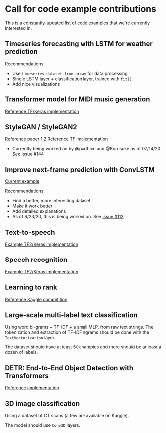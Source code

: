 # Call for code example contributions

This is a constantly-updated list of code examples that we're currently interested in.


## Timeseries forecasting with LSTM for weather prediction

Recommendations:

- Use `timeseries_dataset_from_array` for data processing
- Single LSTM layer + classification layer, trained with `fit()`
- Add nice visualizations


## Transformer model for MIDI music generation

[Reference TF/Keras implementation](https://github.com/jason9693/MusicTransformer-tensorflow2.0)


## StyleGAN / StyleGAN2

[Reference paper 1](https://arxiv.org/abs/1812.04948) [2](https://arxiv.org/abs/1912.04958)
[Reference TF implementation](https://github.com/NVlabs/stylegan2)

 - Currently being worked on by @parthivc and @Korusuke as of 07/14/20. See [issue #144](https://github.com/keras-team/keras-io/issues/144)

## Improve next-frame prediction with ConvLSTM

[Current example](https://keras.io/examples/vision/conv_lstm/)

Recommendations:

- Find a better, more interesting dataset
- Make it work better
- Add detailed explanations
- As of 6/23/20, this is being worked on. See [issue #112](https://github.com/keras-team/keras-io/issues/112)


## Text-to-speech

[Example TF2/Keras implementation](https://github.com/dathudeptrai/TensorflowTTS)


## Speech recognition

[Example TF2/Keras implementation](https://github.com/rolczynski/Automatic-Speech-Recognition)


## Learning to rank

[Reference Kaggle competition](https://www.kaggle.com/c/wm-2017-learning-to-rank)


## Large-scale multi-label text classification

Using word bi-grams + TF-IDF + a small MLP, from raw text strings.
The tokenization and extraction of TF-IDF ngrams should be done with the `TextVectorization` layer.

The dataset should have at least 50k samples and there should be at least a dozen of labels.


## DETR: End-to-End Object Detection with Transformers

[Reference implementation](https://github.com/facebookresearch/detr)


## 3D image classification

Using a dataset of CT scans (a few are available on Kaggle).

The model should use `Conv3D` layers.




